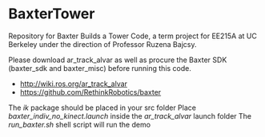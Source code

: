 BaxterTower
===========

Repository for Baxter Builds a Tower Code, a term project for EE215A at UC Berkeley under the direction of Professor Ruzena Bajcsy.

Please download ar_track_alvar as well as procure the Baxter SDK (baxter_sdk and baxter_misc) before running this code.
* http://wiki.ros.org/ar_track_alvar
* https://github.com/RethinkRobotics/baxter

The *ik* package should be placed in your src folder
Place *baxter_indiv_no_kinect.launch* inside the *ar_track_alvar* launch folder
The *run_baxter.sh* shell script will run the demo
